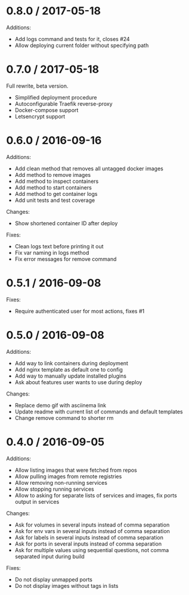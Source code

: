 
0.8.0 / 2017-05-18
==================

Additions:
  * Add logs command and tests for it, closes #24
  * Allow deploying current folder without specifying path

0.7.0 / 2017-05-18
==================

Full rewrite, beta version.

* Simplified deployment procedure
* Autoconfigurable Traefik reverse-proxy
* Docker-compose support
* Letsencrypt support


0.6.0 / 2016-09-16
==================

Additions:
  * Add clean method that removes all untagged docker images
  * Add method to remove images
  * Add method to inspect containers
  * Add method to start containers
  * Add method to get container logs
  * Add unit tests and test coverage

Changes:
  * Show shortened container ID after deploy

Fixes:
  * Clean logs text before printing it out
  * Fix var naming in logs method
  * Fix error messages for remove command

0.5.1 / 2016-09-08
==================

Fixes:
  * Require authenticated user for most actions, fixes #1

0.5.0 / 2016-09-08
==================

Additions:
  * Add way to link containers during deployment
  * Add nginx template as default one to config
  * Add way to manually update installed plugins
  * Ask about features user wants to use during deploy

Changes:
  * Replace demo gif with asciinema link
  * Update readme with current list of commands and default templates
  * Change remove command to shorter rm

0.4.0 / 2016-09-05
==================

Additions:
  * Allow listing images that were fetched from repos
  * Allow pulling images from remote registries
  * Allow removing non-running services
  * Allow stopping running services
  * Allow to asking for separate lists of services and images, fix ports output in services

Changes:
  * Ask for volumes in several inputs instead of comma separation
  * Ask for env vars in several inputs instead of comma separation
  * Ask for labels in several inputs instead of comma separation
  * Ask for ports in several inputs instead of comma separation
  * Ask for multiple values using sequential questions, not comma separated input during build

Fixes:
  * Do not display unmapped ports
  * Do not display images without tags in lists

